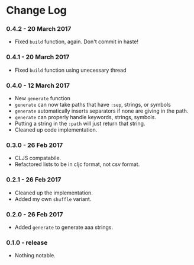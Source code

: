 # Change Log

### 0.4.2 - 20 March 2017

- Fixed `build` function, again. Don't commit in haste!

### 0.4.1 - 20 March 2017

- Fixed `build` function using unecessary thread

### 0.4.0 - 12 March 2017

- New `generate` function
- `generate` can now take paths that have `:sep`, strings, or symbols
- `generate` automatically inserts separators if none are giving in
  the path.
- `generate` can properly handle keywords, strings, symbols.
- Putting a string in the `:path` will just return that string.
- Cleaned up code implementation.

### 0.3.0 - 26 Feb 2017

- CLJS compatabile.
- Refactored lists to be in cljc format, not csv format.

### 0.2.1 - 26 Feb 2017

- Cleaned up the implementation.
- Added my own `shuffle` variant.

### 0.2.0 - 26 Feb 2017

- Added `generate` to generate aaa strings.

### 0.1.0 - release

- Nothing notable.
